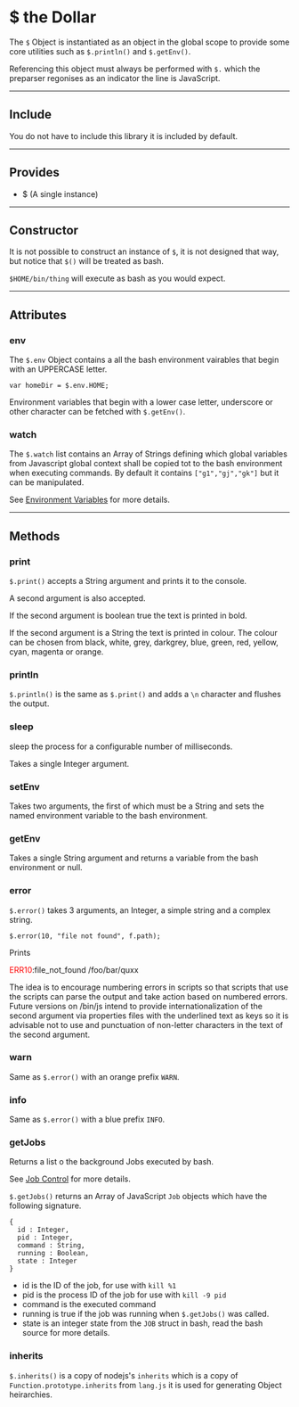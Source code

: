 # $ the Dollar 

The `$` Object is instantiated as an object in the global scope to provide some core utilities such as `$.println()` and `$.getEnv()`.

Referencing this object must always be performed with `$.` which the preparser regonises as an indicator the line is JavaScript.
    
----------------------------

## Include

You do not have to include this library it is included by default.

-----------------------

## Provides

 * $  (A single instance)

-----------------------

## Constructor

It is not possible to construct an instance of `$`, it is not designed that way, but notice that `$()` will be treated as bash.   

`$HOME/bin/thing`  will execute as bash as you would expect.

-----------------------

## Attributes

### env

The `$.env` Object contains a all the bash environment vairables that begin with an UPPERCASE letter.

    var homeDir = $.env.HOME;
    
Environment variables that begin with a lower case letter, underscore or other character can be fetched with `$.getEnv()`.

### watch

The `$.watch` list contains an Array of Strings defining which global variables from Javascript global context shall be copied tot to the bash environment when executing commands.
By default it contains `["g1","gj","gk"]` but it can be manipulated.

See [Environment Variables](../../html/EnvironmentVariables.html) for more details.

-----------------------

## Methods

### print

`$.print()` accepts a String argument and prints it to the console.

A second argument is also accepted.

If the second argument is boolean true the text is printed in bold.

If the second argument is a String the text is printed in colour. The colour can be chosen from black, white, grey, darkgrey, blue, green, red, yellow, cyan, magenta or orange.

### println 

`$.println()` is the same as `$.print()` and adds a `\n` character and flushes the output.


### sleep

sleep the process for a configurable number of milliseconds.

Takes a single Integer argument.


### setEnv

Takes two arguments, the first of which must be a String and sets the named environment variable to the bash environment.

### getEnv

Takes a single String argument and returns a variable from the bash environment or null.

### error

`$.error()`  takes 3 arguments, an Integer, a simple string and a complex string.

    $.error(10, "file not found", f.path);
    
Prints 

<span style="color:red">ERR10</span>:file\_not\_found /foo/bar/quxx

The idea is to encourage numbering errors in scripts so that scripts that use the scripts can parse the output and take action based on numbered errors. Future versions on /bin/js intend to provide internationalization of the second argument via properties files with the underlined text as keys so it is advisable not to use and punctuation of non-letter characters in the text of the second argument.

### warn

Same as `$.error()` with an orange prefix `WARN`.

### info

Same as `$.error()` with a blue prefix `INFO`.

### getJobs

Returns a list o the background Jobs executed by bash.

See [Job Control](../../html/Jobs.html) for more details.

`$.getJobs()` returns an Array of JavaScript `Job` objects which have the following signature.

    {
      id : Integer,
      pid : Integer,
      command : String,
      running : Boolean,
      state : Integer
    }

* id is the ID of the job, for use with `kill %1`
* pid is the process ID of the job for use with `kill -9 pid`
* command is the executed command
* running is true if the job was running when `$.getJobs()` was called.
* state is an integer state from the `JOB` struct in bash, read the bash source for more details.

### inherits

`$.inherits()` is a copy of nodejs's `inherits` which is a copy of `Function.prototype.inherits` from `lang.js` it is used for generating Object heirarchies.



